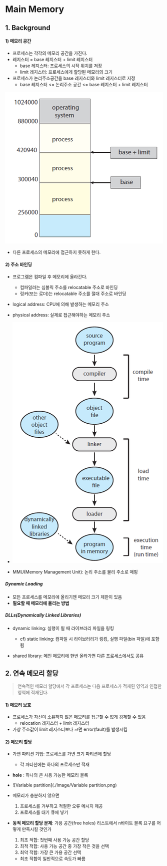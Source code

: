 ﻿

# Main Memory

## 1. Background
#### 1) 메모리 공간

- 프로세스는 각각의 메모리 공간을 가진다.
- 레지스터 = base 레지스터 + limit 레지스터
  - base 레지스터: 프로세스의 시작 위치를 저장
  - limit 레지스터: 프로세스에게 할당된 메모리의 크기
- 프로세스가 논리주소공간을 base 레지스터와 limit 레지스터로 지정
  - base 레지스터 <= 논리주소 공간 <= base 레지스터 + limit 레지스터

![logical_addr](./Image/Logical_addr.png)

- 다른 프로세스의 메모리에 접근하지 못하게 한다.

#### 2) 주소 바인딩

- 프로그램은 컴파일 후 메모리에 올라간다.
  - 컴파일러는 심볼릭 주소를 relocatable 주소로 바인딩
  - 링커(또는 로더)는 relocatable 주소를 절대 주소로 바인딩
- logical address: CPU에 의해 발생하는 메모리 주소
- physical address: 실제로 접근해야하는 메모리 주소
- ![Addr-binding](./Image/Addr-binding.png)

- MMU(Memory Management Unit): 논리 주소를 물리 주소로 매핑

##### Dynamic Loading

- 모든 프로세스를 메모리에 올리기엔 메모리 크기 제한이 있음
- **필요할 때 메모리에 올리는 방법**

##### DLLs(Dynamically Linked Libraries)

- dynamic linking: 실행이 될 때 라이브러리 파일을 링킹	
  - cf) static linking: 컴파일 시 라이브러리가 링킹, 실행 파일(bin 파일)에 포함됨

- shared library: 메인 메모리에 한번 올라가면 다른 프로세스에서도 공유



## 2. 연속 메모리 할당

> 연속적인 메모리 할당에서 각 프로세스는 다음 프로세스가 적재된 영역과 인접한 영역에 적재된다.

#### 1) 메모리 보호

- 프로세스가 자신이 소유하지 않은 메모리를 접근할 수 없게 강제할 수 있음
  - relocation 레지스터 + limit 레지스터
- 가상 주소값이 limit 레지스터보다 크면 error(fault)를 발생시킴

#### 2) 메모리 할당

- 가변 파티션 기법: 프로세스를 가변 크기 파티션에 할당
  - 각 파티션에는 하나의 프로세스만 적재
- **hole** : 하나의 큰 사용 가능한 메모리 블록
- ![Variable partition](./Image/Variable partition.png)

- 메모리가 충분하지 않으면
  1. 프로세스를 거부하고 적절한 오류 메시지 제공
  2. 프로세스를 대기 큐에 넣기

- **동적 메모리 할당 문제**: 가용 공간(free holes) 리스트에서 n바이트 블록 요구를 어떻게 만족시킬 것인가

  1. 최초 적합: 첫번째 사용 가능 공간 할당
  2. 최적 적합: 사용 가능 공간 중 가장 작은 것을 선택
  3. 최악 적합: 가장 큰 가용 공간 선택

  - 최초 적합이 일반적으로 속도가 빠름